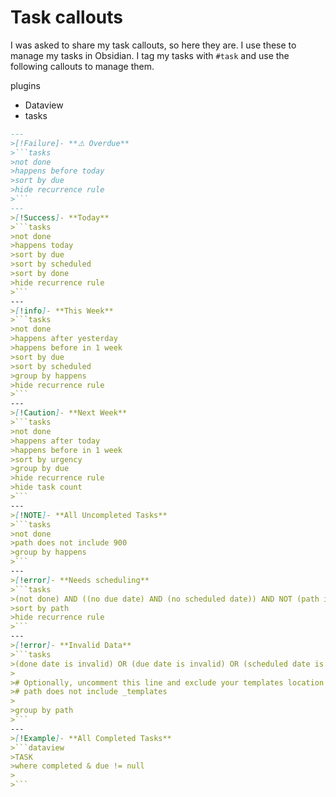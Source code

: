 # Task callouts

I was asked to share my task callouts, so here they are. I use these to manage my tasks in Obsidian. I tag my tasks with `#task` and use the following callouts to manage them.

plugins
- Dataview
- tasks

```markdown
---
>[!Failure]- **⚠️ Overdue**
>```tasks
>not done
>happens before today
>sort by due
>hide recurrence rule
>```
---
>[!Success]- **Today**
>```tasks
>not done
>happens today
>sort by due
>sort by scheduled
>sort by done
>hide recurrence rule
>```
---
>[!info]- **This Week**
>```tasks
>not done
>happens after yesterday
>happens before in 1 week
>sort by due
>sort by scheduled
>group by happens
>hide recurrence rule
>```
---
>[!Caution]- **Next Week** 
>```tasks
>not done
>happens after today
>happens before in 1 week
>sort by urgency
>group by due
>hide recurrence rule
>hide task count
>```
---
>[!NOTE]- **All Uncompleted Tasks**
>```tasks
>not done
>path does not include 900
>group by happens
>```
---
>[!error]- **Needs scheduling**
>```tasks
>(not done) AND ((no due date) AND (no scheduled date)) AND NOT (path includes Supporting Files)
>sort by path
>hide recurrence rule 
>```
---
>[!error]- **Invalid Data**
>```tasks
>(done date is invalid) OR (due date is invalid) OR (scheduled date is invalid) OR (start date is invalid)
>
># Optionally, uncomment this line and exclude your templates location
># path does not include _templates
>
>group by path
>```
---
>[!Example]- **All Completed Tasks**
>```dataview
>TASK
>where completed & due != null
>
>```
```